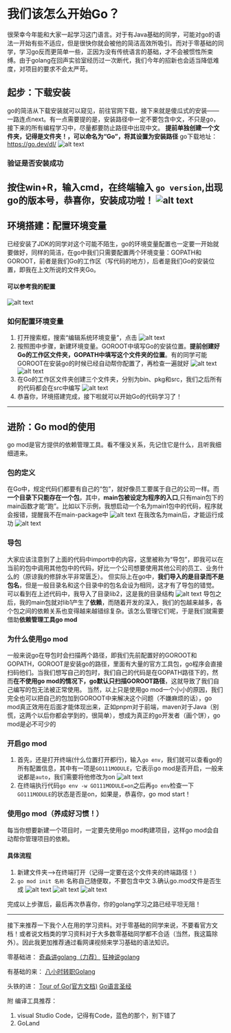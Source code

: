 # 我们该怎么开始Go？

很荣幸今年能和大家一起学习这门语言。对于有Java基础的同学，可能对go的语法一开始有些不适应，但是很快你就会被他的简洁高效所吸引。而对于零基础的同学，学习go反而更简单一些，正因为没有传统语言的基础，才不会被惯性所束缚。由于golang在回声实验室经历过一次断代，我们今年的招新也会适当降低难度，对项目的要求不会太严苛。


## 起步：下载安装
go的简洁从下载安装就可以窥见，前往官网下载，接下来就是傻瓜式的安装——一路连点next。有一点需要提的是，安装路径中一定不要包含中文，不只是go，接下来的所有编程学习中，尽量都要防止路径中出现中文。
**提前单独创建一个文件夹，记得是文件夹！，可以命名为“Go”，将其设置为安装路径**
go下载地址：https://go.dev/dl/
![alt text](image.png)

### 验证是否安装成功
按住win+R，输入cmd，在终端输入 `go version`,出现go的**版本号**，恭喜你，安装成功啦！
![alt text](image-1.png)
---
## 环境搭建：配置环境变量
已经安装了JDK的同学对这个可能不陌生，go的环境变量配置也一定要一开始就要做好，同样的简洁，在go中我们只需要配置两个环境变量：GOPATH和GOROOT，前者是我们Go的工作区（写代码的地方），后者是我们Go的安装位置，即我在上文所说的文件夹Go。
#### 可以参考我的配置
![alt text](image-2.png)
### 如何配置环境变量
1. 打开搜索框，搜索“编辑系统环境变量”，点击
![alt text](image-3.png)
2. 按照图中步骤，新建环境变量。GOROOT中填写Go的安装位置。**提前创建好Go的工作区文件夹，GOPATH中填写这个文件夹的位置**。有的同学可能GOROOT在安装go的时候已经自动帮你配置了，再检查一遍就好
![alt text](联想截图_20240930141656.png)
![alt text](image-4.png)
3. 在Go的工作区文件夹创建三个文件夹，分别为bin、pkg和src，我们之后所有的代码都会在src中编写
![alt text](image-12.png)
4. 恭喜你，环境搭建完成，接下啦就可以开始Go的代码学习了！
---
## 进阶：Go mod的使用

go mod是官方提供的依赖管理工具。看不懂没关系，先记住它是什么，且听我细细道来。
### 包的定义
在Go中，规定代码们都要有自己的“包”，就好像员工要属于自己的公司一样。而**一个目录下只能存在一个包**，其中，**main包被设定为程序的入口**,只有main包下的main函数才能“跑”。比如以下示例，我想启动一个名为main1包中的代码，程序就会报错，提醒我不在main-package中
![alt text](image-5.png)
在我改名为main后，才能运行成功
![alt text](image-6.png)

### 导包
大家应该注意到了上面的代码中import中的内容，这里被称为“导包”，即我可以在当前的包中调用其他包中的代码，好比一个公司想要使用其他公司的员工、业务什么的（原谅我的修辞水平非常匮乏）。
但实际上在go中，**我们导入的是目录而不是包名**，但是一般目录名和这个目录中的包名会设为相同，这才有了导包的错觉。
可以看到在上述代码中，我导入了目录lib2，这是我的目录结构
![alt text](image-7.png)
导包之后，我的main包就对lib1产生了**依赖**，而随着开发的深入，我们的包越来越多，各个包之间的依赖关系也变得越来越错综复杂。该怎么管理它们呢，于是我们就需要借助**依赖管理工具go mod**

### 为什么使用go mod
一般来说go在导包时会扫描两个路径，即我们先前配置好的GOROOT和GOPATH，GOROOT是安装go的路径，里面有大量的官方工具包，go程序会直接扫码他们。当我们想写自己的包时，我们自己的代码是在GOPATH路径下的，然而**在不使用go mod的情况下，go默认只扫描GOROOT路径**，这就导致了我们自己编写的包无法被正常使用。
当然，以上只是使用go mod一个小小的原因，我们完全也可以把自己的包加到GOROOT中来解决这个问题（不嫌麻烦的话），go mod真正效用在后面才能体现出来，正如pnpm对于前端，maven对于Java（别慌，这两个以后你都会学到的，很简单），想成为真正的go开发者（画个饼），go mod是必不可少的

### 开启go mod
1. 首先，还是打开终端(什么位置打开都行)，输入`go env`，我们就可以查看go的所有配置信息，其中有一项是`GO111MODULE`，它表示go mod是否开启，一般来说都是`auto`，我们需要将他修改为on
![alt text](image-8.png)
2. 在终端执行代码`go env -w GO111MODULE=on`之后再`go env`检查一下`GO111MODULE`的状态是否是on，如果是，恭喜你，go mod start！

### 使用go mod（养成好习惯！）
每当你想要新建一个项目时，一定要先使用go mod构建项目，这样go mod会自动帮你管理项目的依赖。
#### 具体流程
1. 新建文件夹——>在终端打开（记得一定要在这个文件夹的终端路径！）
2.  `go mod init 名称` 名称自己随便取，不要包含中文
3.确认go.mod文件是否生成
![alt text](image-9.png)
![alt text](image-10.png)
![alt text](image-11.png)

完成以上步骤后，最后再次恭喜你，你的golang学习之路已经平坦无阻！

---

接下来推荐一下我个人在用的学习资料。对于零基础的同学来说，不要看官方文档！或者说文档类的学习资料对于大多数零基础同学都不合适（当然，我这篇除外）。因此我更加推荐通过看网课视频来学习基础的语法知识。

零基础进：
[奇淼讲golang（力荐）](https://www.bilibili.com/video/BV1W7411N7iq/?spm_id_from=333.788&vd_source=ba555caf87e1e2f9c37b53d8c4b0e3e8)
[狂神说golang](https://www.bilibili.com/video/BV1ae41157o9/?spm_id_from=333.337.search-card.all.click&vd_source=ba555caf87e1e2f9c37b53d8c4b0e3e8)

有基础的来：
[八小时转职Golang](https://www.bilibili.com/video/BV1gf4y1r79E/?spm_id_from=333.1365.top_right_bar_window_default_collection.content.click)

头铁的进：
[Tour of Go(官方文档)](https://go.dev/tour/)
[Go语言圣经](https://golang-china.github.io/gopl-zh/index.html)

附
编译工具推荐：
 1. visual Studio Code，记得有Code，蓝色的那个，别下错了
 2. GoLand




